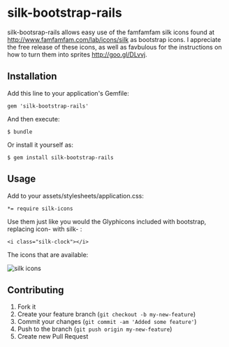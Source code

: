 # silk-bootstrap-rails

silk-bootsrap-rails allows easy use of the famfamfam silk icons found at <http://www.famfamfam.com/lab/icons/silk> as bootstrap icons. I appreciate the free release of these icons, as well as favbulous for the instructions on how to turn them into sprites <http://goo.gl/DLvvj>.

## Installation

Add this line to your application's Gemfile:

    gem 'silk-bootstrap-rails'

And then execute:

    $ bundle

Or install it yourself as:

    $ gem install silk-bootstrap-rails

## Usage

Add to your assets/stylesheets/application.css:

	*= require silk-icons
	
Use them just like you would the Glyphicons included with bootstrap, replacing icon- with silk- :

	<i class="silk-clock"></i>
	 
The icons that are available:

![silk icons](http://www.famfamfam.com/lab/icons/silk/previews/index_abc.png)

## Contributing

1. Fork it
2. Create your feature branch (`git checkout -b my-new-feature`)
3. Commit your changes (`git commit -am 'Added some feature'`)
4. Push to the branch (`git push origin my-new-feature`)
5. Create new Pull Request
